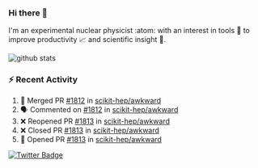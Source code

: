 ### Hi there 👋 

I'm an experimental nuclear physicist :atom: with an interest in tools :wrench: to improve productivity :chart_with_upwards_trend: and scientific insight :telescope:.

![github stats](https://github-readme-stats.vercel.app/api?username=agoose77&show_icons=true&hide_rank=true&hide_title=true&bg_color=30,e76445,904e95&text_color=efe3ec&icon_color=efe3ec)
<!--
**agoose77/agoose77** is a ✨ _special_ ✨ repository because its `README.md` (this file) appears on your GitHub profile.

Here are some ideas to get you started:

- 🔭 I’m currently working on ...
- 🌱 I’m currently learning ...
- 👯 I’m looking to collaborate on ...
- 🤔 I’m looking for help with ...
- 💬 Ask me about ...
- 📫 How to reach me: ...
- 😄 Pronouns: ...
- ⚡ Fun fact: ...
-->

### :zap: Recent Activity
<!--START_SECTION:activity-->
1. 🎉 Merged PR [#1812](https://github.com/scikit-hep/awkward/pull/1812) in [scikit-hep/awkward](https://github.com/scikit-hep/awkward)
2. 🗣 Commented on [#1812](https://github.com/scikit-hep/awkward/issues/1812) in [scikit-hep/awkward](https://github.com/scikit-hep/awkward)
3. ❌ Reopened PR [#1813](https://github.com/scikit-hep/awkward/pull/1813) in [scikit-hep/awkward](https://github.com/scikit-hep/awkward)
4. ❌ Closed PR [#1813](https://github.com/scikit-hep/awkward/pull/1813) in [scikit-hep/awkward](https://github.com/scikit-hep/awkward)
5. 💪 Opened PR [#1813](https://github.com/scikit-hep/awkward/pull/1813) in [scikit-hep/awkward](https://github.com/scikit-hep/awkward)
<!--END_SECTION:activity-->


[![Twitter Badge](https://img.shields.io/twitter/follow/agoose77?style=flat-square&logo=Twitter&logoColor=white&color=cornflowerblue)](https://twitter.com/agoose77)
